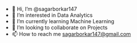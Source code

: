 - 👋 Hi, I’m @sagarborkar147
- 👀 I’m interested in Data Analytics
- 🌱 I’m currently learning Machine Learning
- 💞️ I’m looking to collaborate on Projects
- 📫 How to reach me sagarborkar147@gmail.com

<!---
sagarborkar147/sagarborkar147 is a ✨ special ✨ repository because its `README.md` (this file) appears on your GitHub profile.
You can click the Preview link to take a look at your changes.
--->
